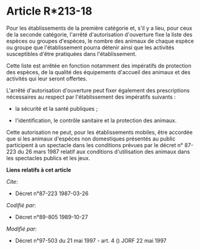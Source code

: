 # Article R*213-18

Pour les établissements de la première catégorie et, s'il y a lieu, pour ceux de la seconde catégorie, l'arrêté
d'autorisation d'ouverture fixe la liste des espèces ou groupes d'espèces, le nombre des animaux de chaque espèce ou groupe
que l'établissement pourra détenir ainsi que les activités susceptibles d'être pratiquées dans l'établissement.

Cette liste est arrêtée en fonction notamment des impératifs de protection des espèces, de la qualité des équipements
d'accueil des animaux et des activités qui leur seront offertes.

L'arrêté d'autorisation d'ouverture peut fixer également des prescriptions nécessaires au respect par l'établissement des
impératifs suivants :

- la sécurité et la santé publiques ;

- l'identification, le contrôle sanitaire et la protection des animaux.

Cette autorisation ne peut, pour les établissements mobiles, être accordée que si les animaux d'espéces non domestiques
présentés au public participent à un spectacle dans les conditions prévues par le décret n° 87-223 du 26 mars 1987 relatif
aux conditions d'utilisation des animaux dans les spectacles publics et les jeux.

**Liens relatifs à cet article**

_Cite_:

  - Décret n°87-223 1987-03-26

_Codifié par_:

  - Décret n°89-805 1989-10-27

_Modifié par_:

  - Décret n°97-503 du 21 mai 1997 - art. 4 () JORF 22 mai 1997
